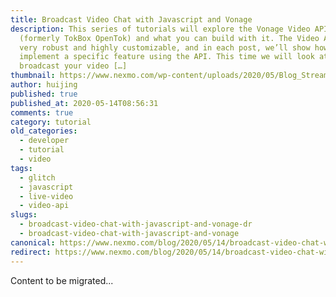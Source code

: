 ```yaml
---
title: Broadcast Video Chat with Javascript and Vonage
description: This series of tutorials will explore the Vonage Video API
  (formerly TokBox OpenTok) and what you can build with it. The Video API is
  very robust and highly customizable, and in each post, we’ll show how to
  implement a specific feature using the API. This time we will look at how to
  broadcast your video […]
thumbnail: https://www.nexmo.com/wp-content/uploads/2020/05/Blog_Stream-Video_1200x600.png
author: huijing
published: true
published_at: 2020-05-14T08:56:31
comments: true
category: tutorial
old_categories:
  - developer
  - tutorial
  - video
tags:
  - glitch
  - javascript
  - live-video
  - video-api
slugs:
  - broadcast-video-chat-with-javascript-and-vonage-dr
  - broadcast-video-chat-with-javascript-and-vonage
canonical: https://www.nexmo.com/blog/2020/05/14/broadcast-video-chat-with-javascript-and-vonage-dr
redirect: https://www.nexmo.com/blog/2020/05/14/broadcast-video-chat-with-javascript-and-vonage-dr
---
```

Content to be migrated...